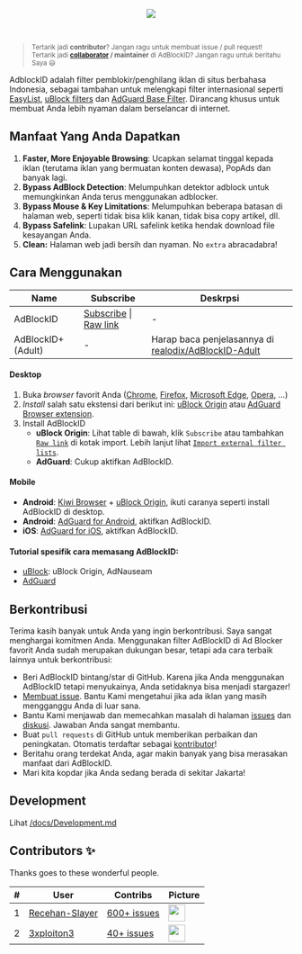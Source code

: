 <p align="center"><img src="https://i.imgur.com/iQB1Uti.jpg" /></p>
<br />

> <sup>Tertarik jadi **contributor**? Jangan ragu untuk membuat issue / pull request!
> <br>
> Tertarik jadi **[collaborator](https://help.github.com/en/github/setting-up-and-managing-your-github-user-account/permission-levels-for-a-user-account-repository#collaborator-access-on-a-repository-owned-by-a-user-account) / maintainer** di AdBlockID? Jangan ragu untuk beritahu Saya 😃</sup>

AdblockID adalah filter pemblokir/penghilang iklan di situs berbahasa Indonesia, sebagai tambahan untuk melengkapi filter internasional seperti [EasyList](https://github.com/easylist/easylist), [uBlock filters](https://github.com/uBlockOrigin/uAssets) dan [AdGuard Base Filter](https://github.com/AdguardTeam/AdguardFilters). Dirancang khusus untuk membuat Anda lebih nyaman dalam berselancar di internet.


## Manfaat Yang Anda Dapatkan
1. **Faster, More Enjoyable Browsing**: Ucapkan selamat tinggal kepada iklan (terutama iklan yang bermuatan konten dewasa), PopAds dan banyak lagi.
2. **Bypass AdBlock Detection**: Melumpuhkan detektor adblock untuk memungkinkan Anda terus menggunakan adblocker.
3. **Bypass Mouse & Key Limitations**: Melumpuhkan beberapa batasan di halaman web, seperti tidak bisa klik kanan, tidak bisa copy artikel, dll.
4. **Bypass Safelink**: Lupakan URL safelink ketika hendak download file kesayangan Anda.
5. **Clean:** Halaman web jadi bersih dan nyaman. No `extra` abracadabra!


## Cara Menggunakan

| Name               | Subscribe | Deskrpsi |
| ------------------ | --------- | -------- |
| AdBlockID          | [Subscribe][ABID_Subs] \| [Raw link][ABID_Raw] | - |
| AdBlockID+ (Adult) | -                      | Harap baca penjelasannya di [realodix/AdBlockID-Adult][ABID_Aadult] |
#### Desktop
1. Buka *browser* favorit Anda ([Chrome](https://www.google.com/chrome/), [Firefox](https://www.mozilla.org/firefox/), [Microsoft Edge](https://www.microsoft.com/en-us/edge), [Opera](http://www.opera.com/), ...)
2. *Install* salah satu ekstensi dari berikut ini: [uBlock Origin](https://github.com/gorhill/uBlock#installation) atau [AdGuard Browser extension](https://adguard.com/en/adguard-browser-extension/overview.html).
3. Install AdBlockID
   - **uBlock Origin**: Lihat table di bawah, klik `Subscribe` atau tambahkan [`Raw link`][ABID_Raw] di kotak import. Lebih lanjut lihat [`Import external filter lists`][uBoImport].
   - **AdGuard**: Cukup aktifkan AdBlockID.

#### Mobile
- **Android**: [Kiwi Browser](https://kiwibrowser.com) + [uBlock Origin](https://chrome.google.com/webstore/detail/ublock-origin/cjpalhdlnbpafiamejdnhcphjbkeiagm), ikuti caranya seperti install AdBlockID di desktop.
- **Android**: [AdGuard for Android](https://adguard.com/en/adguard-android/overview.html), aktifkan AdBlockID.
- **iOS**: [AdGuard for iOS](https://adguard.com/en/adguard-ios/overview.html), aktifkan AdBlockID.

#### Tutorial spesifik cara memasang AdBlockID:
- [uBlock](/docs/uBlock.md): uBlock Origin, AdNauseam
- [AdGuard](/docs/Adguard.md)

[ABID_Subs]: https://subscribe.adblockplus.org/?location=https://raw.githubusercontent.com/realodix/AdBlockID/master/output/adblockid.txt&title=AdBlockID
[ABID_Raw]: https://raw.githubusercontent.com/realodix/AdBlockID/master/output/adblockid.txt
[ABID_Aadult]: https://github.com/realodix/AdBlockID-Adult
[uBoImport]: https://github.com/gorhill/uBlock/wiki/Filter-lists-from-around-the-web


## Berkontribusi
Terima kasih banyak untuk Anda yang ingin berkontribusi. Saya sangat menghargai komitmen Anda. Menggunakan filter AdBlockID di Ad Blocker favorit Anda sudah merupakan dukungan besar, tetapi ada cara terbaik lainnya untuk berkontribusi:

- Beri AdBlockID bintang/star di GitHub. Karena jika Anda menggunakan AdBlockID tetapi menyukainya, Anda setidaknya bisa menjadi stargazer!
- [Membuat issue](https://github.com/realodix/AdBlockID/issues/new/choose). Bantu Kami mengetahui jika ada iklan yang masih mengganggu Anda di luar sana.
- Bantu Kami menjawab dan memecahkan masalah di halaman [issues](https://github.com/realodix/AdBlockID/issues) dan [diskusi](https://github.com/realodix/AdBlockID/discussions). Jawaban Anda sangat membantu.
- Buat `pull requests` di GitHub untuk memberikan perbaikan dan peningkatan. Otomatis terdaftar sebagai [kontributor](https://github.com/realodix/AdBlockID/graphs/contributors)!
- Beritahu orang terdekat Anda, agar makin banyak yang bisa merasakan manfaat dari AdBlockID.
- Mari kita kopdar jika Anda sedang berada di sekitar Jakarta!


## Development
Lihat [/docs/Development.md](/docs/Development.md)


## Contributors ✨

Thanks goes to these wonderful people.

| # | User | Contribs | Picture |
| - | ---- | -------- | ------- |
| 1 | [Recehan-Slayer](https://github.com/Recehan-Slayer) | [600+ issues](https://github.com/realodix/AdBlockID/issues?q=is%3Aissue+author%3ARecehan-Slayer) | <img width="30" height="30" src="https://avatars0.githubusercontent.com/u/9379770?s=30&v=4"> |
| 2 | [3xploiton3](https://github.com/3xploiton3) | [40+ issues](https://github.com/realodix/AdBlockID/issues?q=is%3Aissue+author%3A3xploiton3) | <img width="30" height="30" src="https://avatars3.githubusercontent.com/u/19517680?s=30&v=4"> |
